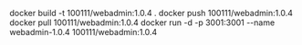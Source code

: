 docker build -t 100111/webadmin:1.0.4 .
docker push 100111/webadmin:1.0.4
docker pull 100111/webadmin:1.0.4
docker run -d -p 3001:3001 --name webadmin-1.0.4 100111/webadmin:1.0.4